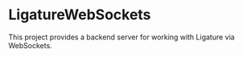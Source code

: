 # LigatureWebSockets

This project provides a backend server for working with Ligature via WebSockets.

